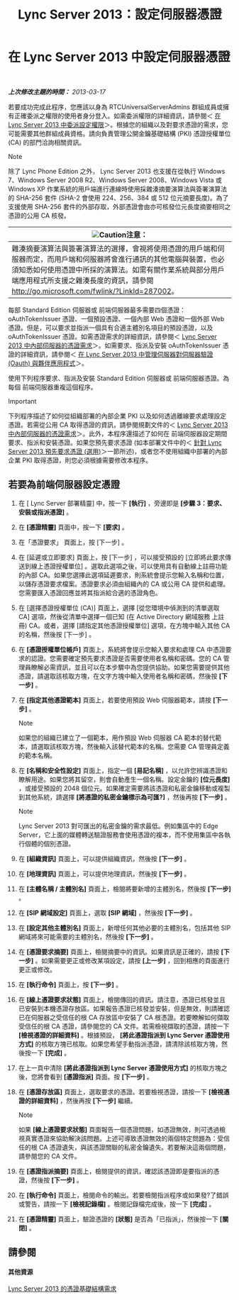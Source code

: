 ﻿---
title: Lync Server 2013：設定伺服器憑證
TOCTitle: 設定伺服器憑證
ms:assetid: e12e59b5-a146-4859-86ec-cabfc198c7b5
ms:mtpsurl: https://technet.microsoft.com/zh-tw/library/Gg398995(v=OCS.15)
ms:contentKeyID: 49292573
ms.date: 08/24/2015
mtps_version: v=OCS.15
ms.translationtype: HT
---

# 在 Lync Server 2013 中設定伺服器憑證

 

_**上次修改主題的時間：** 2013-03-17_

若要成功完成此程序，您應該以身為 RTCUniversalServerAdmins 群組成員或擁有正確委派之權限的使用者身分登入。如需委派權限的詳細資訊，請參閱＜ [在 Lync Server 2013 中委派設定權限](lync-server-2013-delegate-setup-permissions.md)＞。根據您的組織以及對要求憑證的需求，您可能需要其他群組成員資格。請向負責管理公開金鑰基礎結構 (PKI) 憑證授權單位 (CA) 的部門洽詢相關資訊。

> [!NOTE]  
> 除了 Lync Phone Edition 之外， Lync Server 2013 也支援在從執行 Windows 7、Windows Server 2008 R2、Windows Server 2008、Windows Vista 或 Windows XP 作業系統的用戶端進行連線時使用採雜湊摘要演算法與簽署演算法的 SHA-256 套件 (SHA-2 會使用 224、256、384 或 512 位元摘要長度)。為了支援使用 SHA-256 套件的外部存取，外部憑證會由亦可核發位元長度摘要相同之憑證的公用 CA 核發。



<table>
<thead>
<tr class="header">
<th><img src="images/JJ205186.Caution(OCS.15).gif" title="Caution" alt="Caution" />注意：</th>
</tr>
</thead>
<tbody>
<tr class="odd">
<td>雜湊摘要演算法與簽署演算法的選擇，會視將使用憑證的用戶端和伺服器而定，而用戶端和伺服器將會進行通訊的其他電腦與裝置，也必須知悉如何使用憑證中所採的演算法。如需有關作業系統與部分用戶端應用程式所支援之雜湊長度的資訊，請參閱 <a href="http://go.microsoft.com/fwlink/?linkid=287002">http://go.microsoft.com/fwlink/?LinkId=287002</a>。</td>
</tr>
</tbody>
</table>


每部 Standard Edition 伺服器或 前端伺服器最多需要四個憑證：oAuthTokenIssuer 憑證、一個預設憑證、一個內部 Web 憑證和一個外部 Web 憑證。但是，可以要求並指派一個具有合適主體別名項目的預設憑證，以及 oAuthTokenIssuer 憑證。如需憑證需求的詳細資訊，請參閱＜ [Lync Server 2013 中內部伺服器的憑證需求](lync-server-2013-certificate-requirements-for-internal-servers.md)＞。如需要求、指派及安裝 oAuthTokenIssuer 憑證的詳細資訊，請參閱＜ [在 Lync Server 2013 中管理伺服器對伺服器驗證 (Oauth) 與夥伴應用程式](lync-server-2013-managing-server-to-server-authentication-oauth-and-partner-applications.md)＞。

使用下列程序要求、指派及安裝 Standard Edition 伺服器或 前端伺服器憑證。為每個 前端伺服器重複這個程序。

> [!IMPORTANT]  
> 下列程序描述了如何從組織部署的內部企業 PKI 以及如何透過離線要求處理設定憑證。若需從公用 CA 取得憑證的資訊，請參閱規劃文件的＜ <a href="lync-server-2013-certificate-requirements-for-internal-servers.md">Lync Server 2013 中內部伺服器的憑證需求</a>＞。此外，本程序還描述了如何在 前端伺服器設定期間要求、指派和安裝憑證。如果您預先要求憑證 (如本部署文件中的＜ <a href="lync-server-2013-request-certificates-in-advance-optional.md">針對 Lync Server 2013 預先要求憑證 (選用)</a>＞一節所述)，或者您不使用組織中部署的內部企業 PKI 取得憑證，則您必須根據需要修改本程序。



## 若要為前端伺服器設定憑證

1.  在 \[ Lync Server 部署精靈\] 中，按一下 **\[執行\]** ，旁邊即是 **\[步驟 3：要求、安裝或指派憑證\]** 。

2.  在 **\[憑證精靈\]** 頁面中，按一下 **\[要求\]** 。

3.  在「憑證要求」 頁面上，按 \[下一步\] 。

4.  在 \[延遲或立即要求\] 頁面上，按 \[下一步\] ，可以接受預設的 \[立即將此要求傳送到線上憑證授權單位\] 。選取此選項之後，可以使用具有自動線上註冊功能的內部 CA。如果您選擇此選項延遲要求，則系統會提示您輸入名稱和位置，以儲存憑證要求檔案。憑證要求必須由組織內的 CA 或公用 CA 提供和處理。您需要匯入憑證回應並將其指派給合適的憑證角色。

5.  在 \[選擇憑證授權單位 (CA)\] 頁面上，選擇 \[從您環境中偵測到的清單選取 CA\] 選項，然後從清單中選擇一個已知 (在 Active Directory 網域服務 上註冊) CA。或者，選擇 \[請指定其他憑證授權單位\] 選項，在方塊中輸入其他 CA 的名稱，然後按 \[下一步\] 。

6.  在 **\[憑證授權單位帳戶\]** 頁面上，系統將會提示您輸入要求和處理 CA 中憑證要求的認證。您需要確定預先要求憑證是否需要使用者名稱和密碼。您的 CA 管理員瞭解必需資訊，並且可以在本步驟中為您提供協助。如果您需要提供其他憑證，請選取該核取方塊，在文字方塊中輸入使用者名稱和密碼，然後按 **\[下一步\]** 。

7.  在 **\[指定其他憑證範本\]** 頁面上，若要使用預設 Web 伺服器範本，請按 **\[下一步\]** 。
    
    > [!NOTE]  
    > 如果您的組織已建立了一個範本，用作預設 Web 伺服器 CA 範本的替代範本，請選取該核取方塊，然後輸入該替代範本的名稱。您需要 CA 管理員定義的範本名稱。
    


8.  在 **\[名稱和安全性設定\]** 頁面上，指定一個 **\[易記名稱\]** ，以允許您辨識憑證和瞭解用途。如果您將其留空，則會自動產生一個名稱。設定金鑰的 **\[位元長度\]** ，或接受預設的 2048 個位元。如果確定需要將該憑證和私密金鑰移動或複製到其他系統，請選擇 **\[將憑證的私密金鑰標示為可匯?\]** ，然後再按 **\[下一步\]** 。
    
    > [!NOTE]  
    > Lync Server 2013 對可匯出的私密金鑰的需求最低。例如集區中的 Edge Server，它上面的媒體轉送驗證服務會使用憑證的複本，而不使用集區中各執行個體的個別憑證。
    


9.  在 **\[組織資訊\]** 頁面上，可以提供組織資訊，然後按 **\[下一步\]** 。

10. 在 **\[地理資訊\]** 頁面上，可以提供地理資訊，然後按 **\[下一步\]** 。

11. 在 **\[主體名稱 / 主體別名\]** 頁面上，檢閱將要新增的主體別名，然後按 **\[下一步\]** 。

12. 在 **\[SIP 網域設定\]** 頁面上，選取 **\[SIP 網域\]** ，然後按 **\[下一步\]** 。

13. 在 **\[設定其他主體別名\]** 頁面上，新增任何其他必要的主體別名，包括其他 SIP 網域將來可能需要的主體別名，然後按 **\[下一步\]** 。

14. 在 **\[憑證要求摘要\]** 頁面上，檢閱摘要中的資訊。如果資訊是正確的，請按 **\[下一步\]** 。如果需要更正或修改某項設定，請按 **\[上一步\]** ，回到相應的頁面進行更正或修改。

15. 在 **\[執行命令\]** 頁面上，按 **\[下一步\]** 。

16. 在 **\[線上憑證要求狀態\]** 頁面上，檢閱傳回的資訊。請注意，憑證已核發並且已安裝到本機憑證存放區。如果報告憑證已核發並安裝，但是無效，則請確認已在伺服器之受信任的根 CA 存放區中安裝了 CA 根憑證。若要瞭解如何擷取受信任的根 CA 憑證，請參閱您的 CA 文件。若需檢視擷取的憑證，請按一下 **\[檢視憑證的詳細資料\]** 。根據預設， **\[將此憑證指派到 Lync Server 憑證使用方式\]** 的核取方塊已核取。如果您希望手動指派憑證，請清除該核取方塊，然後按一下 **\[完成\]** 。

17. 在上一頁中清除 **\[將此憑證指派到 Lync Server 憑證使用方式\]** 的核取方塊之後，您將會看到 **\[憑證指派\]** 頁面。按 **\[下一步\]** 。

18. 在 **\[憑證存放區\]** 頁面上，選取要求的憑證。若要檢視憑證，請按一下 **\[檢視憑證的詳細資料\]** ，然後再按 **\[下一步\]** 繼續。
    
    > [!NOTE]  
    > 如果 <strong>[線上憑證要求狀態]</strong> 頁面報告一個憑證問題，如憑證無效，則可透過檢視真實憑證來協助解決該問題。上述可導致憑證無效的兩個特定問題為：受信任的根 CA 憑證遺失，與該憑證關聯的私密金鑰遺失。若要解決這兩個問題，請參閱您的 CA 文件。
    


19. 在 **\[憑證指派摘要\]** 頁面上，檢閱提供的資訊，確認該憑證即是要指派的憑證，然後按 **\[下一步\]** 。

20. 在 **\[執行命令\]** 頁面上，檢閱命令的輸出。若要檢閱指派程序或如果發?了錯誤或警告，請按一下 **\[檢視記錄檔\]** 。檢閱記錄檔完成後，按一下 **\[完成\]** 。

21. 在 **\[憑證精靈\]** 頁面上，驗證憑證的 **\[狀態\]** 是否為「已指派」，然後按一下 **\[關閉\]** 。

## 請參閱

#### 其他資源

[Lync Server 2013 的憑證基礎結構需求](lync-server-2013-certificate-infrastructure-requirements.md)

